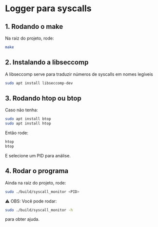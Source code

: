 # Logger para syscalls

## 1. Rodando o make
Na raiz do projeto, rode:
```sh
make
```

## 2. Instalando a libseccomp
A libseccomp serve para traduzir números de syscalls em nomes legíveis
```sh
sudo apt install libseccomp-dev
```

## 3. Rodando htop ou btop
Caso não tenha:
```sh
sudo apt install btop
sudo apt install htop
```

Então rode:
```sh
htop
btop
```

E selecione um PID para análise.

## 4. Rodar o programa
Ainda na raiz do projeto, rode:
```sh
sudo ./build/syscall_monitor <PID>
```

⚠️ OBS: Você pode rodar:
```sh
sudo ./build/syscall_monitor -h
```
para obter ajuda.
